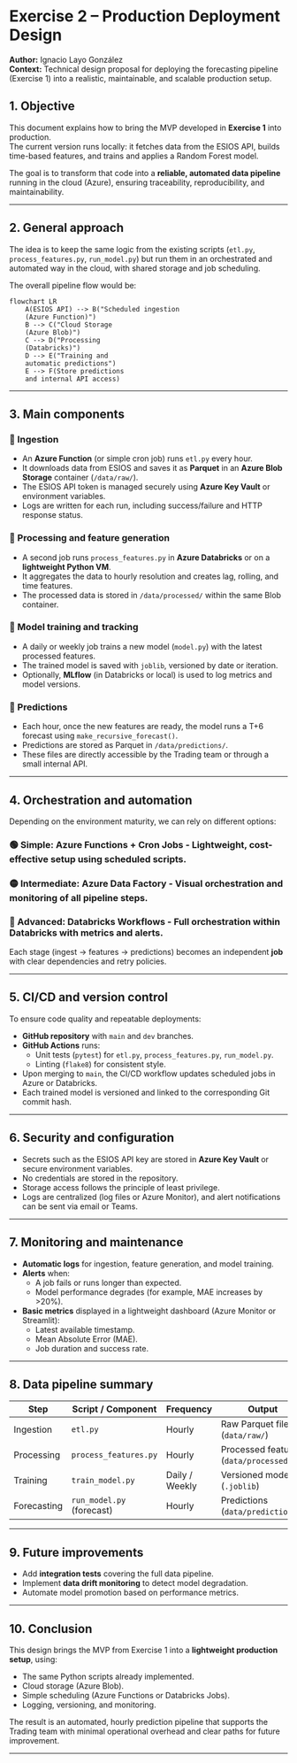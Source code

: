 # Exercise 2 – Production Deployment Design

**Author:** Ignacio Layo González  
**Context:** Technical design proposal for deploying the forecasting pipeline (Exercise 1) into a realistic, maintainable, and scalable production setup.

## 1. Objective

This document explains how to bring the MVP developed in **Exercise 1** into production.  
The current version runs locally: it fetches data from the ESIOS API, builds time-based features, and trains and applies a Random Forest model.

The goal is to transform that code into a **reliable, automated data pipeline** running in the cloud (Azure), ensuring traceability, reproducibility, and maintainability.

---

## 2. General approach

The idea is to keep the same logic from the existing scripts (`etl.py`, `process_features.py`, `run_model.py`) but run them in an orchestrated and automated way in the cloud, with shared storage and job scheduling.

The overall pipeline flow would be:

```mermaid
flowchart LR
    A(ESIOS API) --> B("Scheduled ingestion
    (Azure Function)")
    B --> C("Cloud Storage
    (Azure Blob)")
    C --> D("Processing
    (Databricks)")
    D --> E("Training and
    automatic predictions")
    E --> F(Store predictions
    and internal API access)
```

---

## 3. Main components

### 🔹 Ingestion
- An **Azure Function** (or simple cron job) runs `etl.py` every hour.  
- It downloads data from ESIOS and saves it as **Parquet** in an **Azure Blob Storage** container (`/data/raw/`).  
- The ESIOS API token is managed securely using **Azure Key Vault** or environment variables.  
- Logs are written for each run, including success/failure and HTTP response status.

### 🔹 Processing and feature generation
- A second job runs `process_features.py` in **Azure Databricks** or on a **lightweight Python VM**.  
- It aggregates the data to hourly resolution and creates lag, rolling, and time features.  
- The processed data is stored in `/data/processed/` within the same Blob container.

### 🔹 Model training and tracking
- A daily or weekly job trains a new model (`model.py`) with the latest processed features.  
- The trained model is saved with `joblib`, versioned by date or iteration.  
- Optionally, **MLflow** (in Databricks or local) is used to log metrics and model versions.

### 🔹 Predictions
- Each hour, once the new features are ready, the model runs a T+6 forecast using `make_recursive_forecast()`.  
- Predictions are stored as Parquet in `/data/predictions/`.  
- These files are directly accessible by the Trading team or through a small internal API.

---

## 4. Orchestration and automation

Depending on the environment maturity, we can rely on different options:

### 🟢 Simple: **Azure Functions + Cron Jobs** - Lightweight, cost-effective setup using scheduled scripts.
### 🟡 Intermediate: **Azure Data Factory** - Visual orchestration and monitoring of all pipeline steps.
### 🔵 Advanced: **Databricks Workflows** - Full orchestration within Databricks with metrics and alerts.

Each stage (ingest → features → predictions) becomes an independent **job** with clear dependencies and retry policies.

---

## 5. CI/CD and version control

To ensure code quality and repeatable deployments:

- **GitHub repository** with `main` and `dev` branches.  
- **GitHub Actions** runs:
  - Unit tests (`pytest`) for `etl.py`, `process_features.py`, `run_model.py`.  
  - Linting (`flake8`) for consistent style.
- Upon merging to `main`, the CI/CD workflow updates scheduled jobs in Azure or Databricks.
- Each trained model is versioned and linked to the corresponding Git commit hash.

---

## 6. Security and configuration

- Secrets such as the ESIOS API key are stored in **Azure Key Vault** or secure environment variables.
- No credentials are stored in the repository.
- Storage access follows the principle of least privilege.
- Logs are centralized (log files or Azure Monitor), and alert notifications can be sent via email or Teams.

---

## 7. Monitoring and maintenance

- **Automatic logs** for ingestion, feature generation, and model training.  
- **Alerts** when:
  - A job fails or runs longer than expected.
  - Model performance degrades (for example, MAE increases by >20%).
- **Basic metrics** displayed in a lightweight dashboard (Azure Monitor or Streamlit):
  - Latest available timestamp.
  - Mean Absolute Error (MAE).
  - Job duration and success rate.

---

## 8. Data pipeline summary

| Step | Script / Component | Frequency | Output |
|------|--------------------|------------|---------|
| Ingestion | `etl.py` | Hourly | Raw Parquet files (`data/raw/`) |
| Processing | `process_features.py` | Hourly | Processed features (`data/processed/`) |
| Training | `train_model.py` | Daily / Weekly | Versioned model (`.joblib`) |
| Forecasting | `run_model.py` (forecast) | Hourly | Predictions (`data/predictions/`) |

---

## 9. Future improvements

- Add **integration tests** covering the full data pipeline.  
- Implement **data drift monitoring** to detect model degradation.  
- Automate model promotion based on performance metrics.

---

## 10. Conclusion

This design brings the MVP from Exercise 1 into a **lightweight production setup**, using:
- The same Python scripts already implemented.  
- Cloud storage (Azure Blob).  
- Simple scheduling (Azure Functions or Databricks Jobs).  
- Logging, versioning, and monitoring.

The result is an automated, hourly prediction pipeline that supports the Trading team with minimal operational overhead and clear paths for future improvement.

---